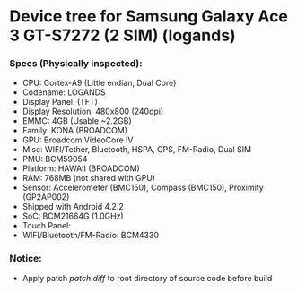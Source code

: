 # Device tree for Samsung Galaxy Ace 3 GT-S7272 (2 SIM) (logands)

### Specs (Physically inspected):
  - CPU: Cortex-A9 (Little endian, Dual Core)
  - Codename: LOGANDS
  - Display Panel:  (TFT)
  - Display Resolution: 480x800 (240dpi)
  - EMMC: 4GB (Usable ~2.2GB)
  - Family: KONA (BROADCOM)
  - GPU: Broadcom VideoCore IV
  - Misc: WIFI/Tether, Bluetooth, HSPA, GPS, FM-Radio, Dual SIM
  - PMU: BCM59054
  - Platform: HAWAII (BROADCOM)
  - RAM: 768MB (not shared with GPU)
  - Sensor: Accelerometer (BMC150), Compass (BMC150), Proximity (GP2AP002)
  - Shipped with Android 4.2.2
  - SoC: BCM21664G (1.0GHz)
  - Touch Panel:
  - WIFI/Bluetooth/FM-Radio: BCM4330

### Notice:
  - Apply patch *patch.diff* to root directory of source code before build
